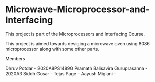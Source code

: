 # Microwave-Microprocessor-and-Interfacing

This project is part of the Microprocessors and Interfacing Course. 

This project is aimed towards desiging a microwave oven using 8086 microprocessor along with some other parts.

Members

Dhruv Potdar - 2020A8PS1489G
Pramath Balisavira Guruprasanna - 2020A3
Siddh Gosar - 
Tejas Page - 
Aayush Miglani - 

